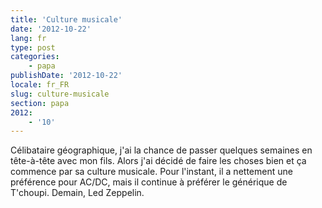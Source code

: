 ```yaml
---
title: 'Culture musicale'
date: '2012-10-22'
lang: fr
type: post
categories:
    - papa
publishDate: '2012-10-22'
locale: fr_FR
slug: culture-musicale
section: papa
2012:
    - '10'
---
```


Célibataire géographique, j'ai la chance de passer quelques semaines en tête-à-tête avec mon fils. Alors j'ai décidé de faire les choses bien et ça commence par sa culture musicale. Pour l'instant, il a nettement une préférence pour AC/DC, mais il continue à préférer le générique de T'choupi.
Demain, Led Zeppelin.
